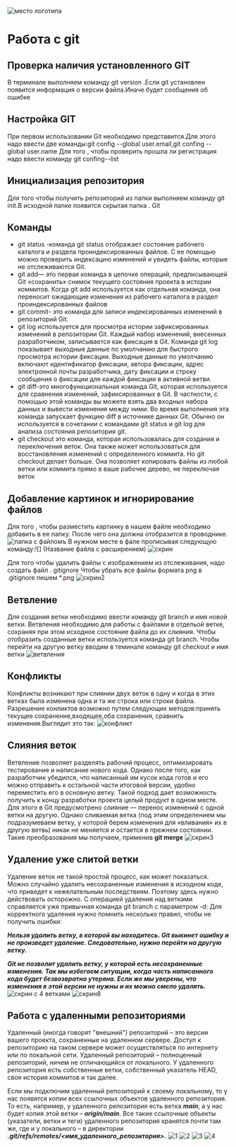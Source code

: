 ![место логотипа](GitHub-Logo.png)
# Работа с git
##  Проверка наличия установленного GIT
В терминале выполняем  команду git version .Если git установлен появится информация о версии файла.Иначе будет сообщения об ошибке
## Настройка GIT 
При первом использовании  Git необходимо представится.Для этого надо ввести две команды:git config --global user.email,git confing --global user.name
Для того , чтобы проверить прошла ли регистрация надо ввести команду git confing--list
## Инициализация репозитория
Для того чтобы получить репозиторий из папки выполняем команду git init.В исходной папке появится скрытая папка . Git
## Команды
* git status -команда git status отображает состояние рабочего каталога и раздела проиндексированных файлов. С ее помощью можно проверить индексацию изменений и увидеть файлы, которые не отслеживаются Git.
* git add— это первая команда в цепочке операций, предписывающей Git «сохранить» снимок текущего состояния проекта в истории коммитов. Когда git add используется как отдельная команда, она переносит ожидающие изменения из рабочего каталога в раздел проиндексированных файлов
* git commit- это команда для записи индексированных изменений в репозиторий Git.
*  git log используется для просмотра истории зафиксированных изменений в репозитории Git. Каждый набор изменений, внесенных разработчиком, записывается как фиксация в Git.
Команда git log показывает выходные данные по умолчанию для быстрого просмотра истории фиксации.
Выходные данные по умолчанию включают идентификатор фиксации, автора фиксации, адрес электронной почты разработчика, дату фиксации и строку сообщения о фиксации для каждой фиксации в активной ветви.
* git diff-это многофункциональная команда Git, которая используется для сравнения изменений, зафиксированных в Git. В частности, с помощью этой команды вы можете взять два входных набора данных и вывести изменения между ними. Во время выполнения эта команда запускает функцию diff в источнике данных Git. Обычно он используется в сочетании с командами git status и git log для анализа состояния репозитория git. 
* git checkout  это команда, которая использовалась для создания и переключения веток. Она также может использоваться для восстановления изменений с определенного коммита. Но git checkout делает больше. Она позволяет копировать файлы из любой ветки или коммита прямо в ваше рабочее дерево, не переключая веток
## Добавление картинок  и игнорирование файлов
Для того , чтобы разместить картинку в нашем файле необходимо добавить в ее папку.
После чего она должна отобразится в проводнике.
![папка с файломъ](p.png)
В нужном месте в фале прописывая следующую команду:![] (Название файла с расширением) 
![скрин](q.png)

Для того чтобы удалить файлы с изображением из отслеживания, надо создать файл . gitignore
 Чтобы убрать все файлы формата png в .gitignore пишем  *.png
 ![скрин2](w.png)
## Ветвление
Для создания ветки необходимо ввести команду git branch и имя новой ветки.
Ветвления необходимо для работы с файлами в отдельой ветке, сохраняя при этом исходное состояние файла до их слияния.
Чтобы отобразить созданные ветки используется команда git branch.
Чтобы перейти на другую ветку вводим в теминале команду  git checkout и имя ветки
![ветвления](v.png)
## Конфликты
Конфликты возникают при слиянии двух веток в одну и когда в этих ветках была изменена одна и та же строка или строки файла.
Разрешение конликтов возможно путем следующих методов:принять текущее сохранение,входящее,оба сохранения, сравнить изменения.Выглядит это так:
![конфликт](conflict.png)
## Cлияния веток 
Ветвление позволяет разделять рабочий процесс, оптимизировать тестирование и написание нового кода. Однако после того, как разработчик убедился, что написанный им кусок кода готов и его можно отправить к остальной части итоговой версии, удобно переместить его в основную ветку. Такой подход дает возможность получить к концу разработки проекта целый продукт в одном месте.
Для этого в Git предусмотрено слияние — перенос изменений с одной ветки на другую. Однако сливаемая ветка (под этим определением мы подразумеваем ветку, у которой берем изменения для «вливания» их в другую ветвь) никак не меняется и остается в прежнем состоянии. Такие преобразования мы получаем, применив **git merge**
![скрин3](t.png)
 ## Удаление уже слитой ветки  
 Удаление веток не такой простой процесс, как может показаться. Можно случайно удалить несохраненные изменения в исходном коде, что приведет к нежелательным последствиям. Поэтому здесь нужно действовать осторожно. С операцией удаления над ветками справляется уже привычная команда git branch с параметром -d:
 Для корректного удаления нужно помнить несколько правил, чтобы не получить ошибки:

***Нельзя удалить ветку, в которой вы находитесь. Git выкинет ошибку и не произведет удаление. Следовательно, нужно перейти на другую ветку.***

***Git не позволит удалить ветку, у которой есть несохраненные изменения. Так мы избегаем ситуации, когда часть написанного кода будет безвозвратно утеряна. Если же мы уверены, что изменения в этой версии не нужны и их можно смело удалять.***
![скрин с 4 ветками](l.png)
![скрин8](z.png)
## Работа с  удаленными репозиториями
Удаленный (иногда говорят "внешний") репозиторий – это версии вашего проекта, сохраненные на удаленном сервере. Доступ к репозиторию на таком сервере может осуществляться по интернету или по локальной сети. 
Удаленный репозиторий – полноценный репозиторий, ничем не отличающийся от локального. У удаленного репозитория есть собственные ветки, собственный указатель HEAD, своя история коммитов и так далее.

Если мы подключим удаленный репозиторий к своему локальному, то у нас появятся копии всех ссылочных объектов удаленного репозитория. То есть, например, у удаленного репозитория есть ветка ***main***, а у нас будет копия этой ветки – ***origin/main***. Все такие ссылочные объекты (указатели, ветки и теги) удаленного репозитория хранятся почти там же, где и у локального – в директории   ***.git/refs/remotes/<имя_удаленного_репозитория>.***
![1](1.png)
![2](2.png)
![3](3.png)
![4](4.png)